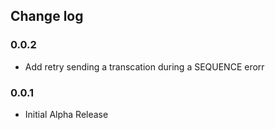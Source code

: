 ## Change log

### 0.0.2
+   Add retry sending a transcation during a SEQUENCE erorr

### 0.0.1
+   Initial Alpha Release
